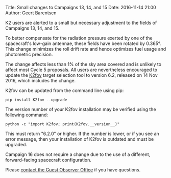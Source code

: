 Title: Small changes to Campaigns 13, 14, and 15
Date: 2016-11-14 21:00
Author: Geert Barentsen

K2 users are alerted to a small but necessary adjustment
to the fields of Campaigns 13, 14, and 15.

To better compensate for the radiation pressure exerted by one of the
spacecraft's low-gain antennae, these fields have been rotated by 0.365°.
This change minimizes the roll drift rate and
hence optimizes fuel usage and photometric precision.

The change affects less than 1% of the sky area covered and is unlikely
to affect most Cycle 5 proposals.
All users are nevertheless encouraged to update the 
<a href="software.html#k2fov">K2fov</a> target selection tool
to version 6.2, released on 14 Nov 2016, which includes the change.

K2fov can be updated from the command line using pip:

    pip install K2fov --upgrade

The version number of your K2fov installation may be verified
using the following command:

    python -c "import K2fov; print(K2fov.__version__)"

This must return "6.2.0" or higher. If the number is lower, or if you see an error message, then your installation of K2fov is outdated and must be upgraded. 

Campaign 16 does not require a change due to the use of a different,
forward-facing spacecraft configuration.

Please [contact the Guest Observer Office](helpdesk.html) if you have questions.
